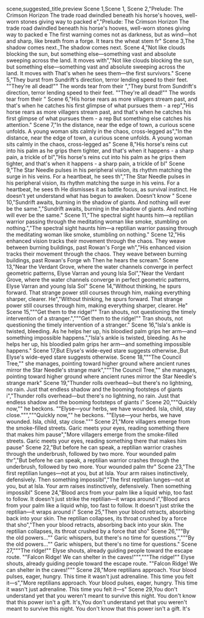 scene,suggested_title,preview
Scene 1,Scene 1,
Scene 2,"Prelude: The Crimson Horizon The trade road dwindled beneath his horse's hooves, well-worn stones giving way to packed e","Prelude: The Crimson Horizon The trade road dwindled beneath his horse's hooves, well-worn stones giving way to packed e The first warning comes not as darkness, but as wind—hot and sharp, like breath from a forge. It tears the wheat stem fr"
Scene 3,The shadow comes next.,The shadow comes next.
Scene 4,"Not like clouds blocking the sun, but something else—something vast and absolute sweeping across the land. It moves with","Not like clouds blocking the sun, but something else—something vast and absolute sweeping across the land. It moves with That's when he sees them—the first survivors."
Scene 5,"They burst from Sundrift's direction, terror lending speed to their feet. ""They're all dead!"" The words tear from their ","They burst from Sundrift's direction, terror lending speed to their feet. ""They're all dead!"" The words tear from their "
Scene 6,"His horse rears as more villagers stream past, and that's when he catches his first glimpse of what pursues them - a rep","His horse rears as more villagers stream past, and that's when he catches his first glimpse of what pursues them - a rep But something else catches his attention."
Scene 7,"In the distance, near the edge of town, a curious scene unfolds. A young woman sits calmly in the chaos, cross-legged as","In the distance, near the edge of town, a curious scene unfolds. A young woman sits calmly in the chaos, cross-legged as"
Scene 8,"His horse's reins cut into his palm as he grips them tighter, and that's when it happens - a sharp pain, a trickle of bl","His horse's reins cut into his palm as he grips them tighter, and that's when it happens - a sharp pain, a trickle of bl"
Scene 9,"The Star Needle pulses in his peripheral vision, its rhythm matching the surge in his veins. For a heartbeat, he sees th","The Star Needle pulses in his peripheral vision, its rhythm matching the surge in his veins. For a heartbeat, he sees th He dismisses it as battle focus, as survival instinct. He doesn't yet understand what has begun to awaken. Doesn't know "
Scene 10,"Sundrift awaits, burning in the shadow of giants. And nothing will ever be the same.","Sundrift awaits, burning in the shadow of giants. And nothing will ever be the same."
Scene 11,"The spectral sight haunts him—a reptilian warrior passing through the meditating woman like smoke, stumbling on nothing.","The spectral sight haunts him—a reptilian warrior passing through the meditating woman like smoke, stumbling on nothing."
Scene 12,"His enhanced vision tracks their movement through the chaos. They weave between burning buildings, past Rowan's Forge wh","His enhanced vision tracks their movement through the chaos. They weave between burning buildings, past Rowan's Forge wh Then he hears the scream."
Scene 13,"Near the Verdant Grove, where the water channels converge in perfect geometric patterns, Elyse Varran and young Isla Sol","Near the Verdant Grove, where the water channels converge in perfect geometric patterns, Elyse Varran and young Isla Sol"
Scene 14,"Without thinking, he spurs forward. That strange power still courses through him, making everything sharper, clearer. He","Without thinking, he spurs forward. That strange power still courses through him, making everything sharper, clearer. He"
Scene 15,"""Get them to the ridge!"" Tran shouts, not questioning the timely intervention of a stranger.","""Get them to the ridge!"" Tran shouts, not questioning the timely intervention of a stranger."
Scene 16,"Isla's ankle is twisted, bleeding. As he helps her up, his bloodied palm grips her arm—and something impossible happens.","Isla's ankle is twisted, bleeding. As he helps her up, his bloodied palm grips her arm—and something impossible happens."
Scene 17,But Elyse's wide-eyed stare suggests otherwise.,But Elyse's wide-eyed stare suggests otherwise.
Scene 18,"""The Council Tree,"" she manages, pointing toward higher ground where ancient runes mirror the Star Needle's strange mark","""The Council Tree,"" she manages, pointing toward higher ground where ancient runes mirror the Star Needle's strange mark"
Scene 19,"Thunder rolls overhead—but there's no lightning, no rain. Just that endless shadow and the booming footsteps of giants i","Thunder rolls overhead—but there's no lightning, no rain. Just that endless shadow and the booming footsteps of giants i"
Scene 20,"""Quickly now,"" he beckons. ""Elyse—your herbs, we have wounded. Isla, child, stay close.""","""Quickly now,"" he beckons. ""Elyse—your herbs, we have wounded. Isla, child, stay close."""
Scene 21,"More villagers emerge from the smoke-filled streets. Garic meets your eyes, reading something there that makes him pause","More villagers emerge from the smoke-filled streets. Garic meets your eyes, reading something there that makes him pause"
Scene 22,"But before he can speak, a reptilian warrior crashes through the underbrush, followed by two more. Your wounded palm thr","But before he can speak, a reptilian warrior crashes through the underbrush, followed by two more. Your wounded palm thr"
Scene 23,"The first reptilian lunges—not at you, but at Isla. Your arm raises instinctively, defensively. Then something impossibl","The first reptilian lunges—not at you, but at Isla. Your arm raises instinctively, defensively. Then something impossibl"
Scene 24,"Blood arcs from your palm like a liquid whip, too fast to follow. It doesn't just strike the reptilian—it wraps around i","Blood arcs from your palm like a liquid whip, too fast to follow. It doesn't just strike the reptilian—it wraps around i"
Scene 25,"Then your blood retracts, absorbing back into your skin. The reptilian collapses, its throat crushed by a force that sho","Then your blood retracts, absorbing back into your skin. The reptilian collapses, its throat crushed by a force that sho"
Scene 26,"""By the old powers..."" Garic whispers, but there's no time for questions.","""By the old powers..."" Garic whispers, but there's no time for questions."
Scene 27,"""The ridge!"" Elyse shouts, already guiding people toward the escape route. ""Falcon Ridge! We can shelter in the caves!""","""The ridge!"" Elyse shouts, already guiding people toward the escape route. ""Falcon Ridge! We can shelter in the caves!"""
Scene 28,"More reptilians approach. Your blood pulses, eager, hungry. This time it wasn't just adrenaline. This time you felt it—s","More reptilians approach. Your blood pulses, eager, hungry. This time it wasn't just adrenaline. This time you felt it—s"
Scene 29,You don't understand yet that you weren't meant to survive this night. You don't know that this power isn't a gift. It's,You don't understand yet that you weren't meant to survive this night. You don't know that this power isn't a gift. It's 
